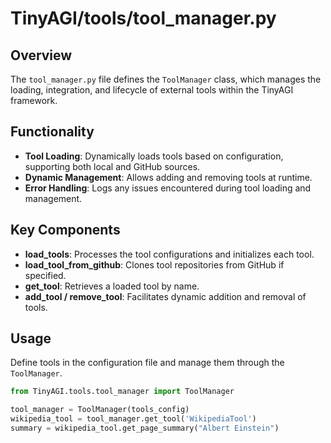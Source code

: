 
# TinyAGI/tools/tool_manager.py

## Overview

The `tool_manager.py` file defines the `ToolManager` class, which manages the loading, integration, and lifecycle of external tools within the TinyAGI framework.

## Functionality

- **Tool Loading**: Dynamically loads tools based on configuration, supporting both local and GitHub sources.
- **Dynamic Management**: Allows adding and removing tools at runtime.
- **Error Handling**: Logs any issues encountered during tool loading and management.

## Key Components

- **load_tools**: Processes the tool configurations and initializes each tool.
- **load_tool_from_github**: Clones tool repositories from GitHub if specified.
- **get_tool**: Retrieves a loaded tool by name.
- **add_tool / remove_tool**: Facilitates dynamic addition and removal of tools.

## Usage

Define tools in the configuration file and manage them through the `ToolManager`.

```python
from TinyAGI.tools.tool_manager import ToolManager

tool_manager = ToolManager(tools_config)
wikipedia_tool = tool_manager.get_tool('WikipediaTool')
summary = wikipedia_tool.get_page_summary("Albert Einstein")
```
